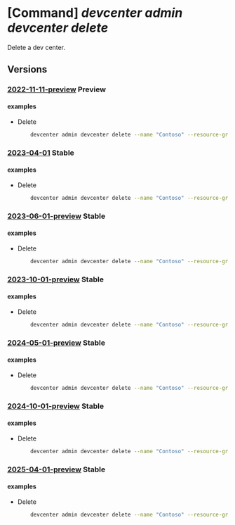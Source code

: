 # [Command] _devcenter admin devcenter delete_

Delete a dev center.

## Versions

### [2022-11-11-preview](/Resources/mgmt-plane/L3N1YnNjcmlwdGlvbnMve30vcmVzb3VyY2Vncm91cHMve30vcHJvdmlkZXJzL21pY3Jvc29mdC5kZXZjZW50ZXIvZGV2Y2VudGVycy97fQ==/2022-11-11-preview.xml) **Preview**

<!-- mgmt-plane /subscriptions/{}/resourcegroups/{}/providers/microsoft.devcenter/devcenters/{} 2022-11-11-preview -->

#### examples

- Delete
    ```bash
        devcenter admin devcenter delete --name "Contoso" --resource-group "rg1"
    ```

### [2023-04-01](/Resources/mgmt-plane/L3N1YnNjcmlwdGlvbnMve30vcmVzb3VyY2Vncm91cHMve30vcHJvdmlkZXJzL21pY3Jvc29mdC5kZXZjZW50ZXIvZGV2Y2VudGVycy97fQ==/2023-04-01.xml) **Stable**

<!-- mgmt-plane /subscriptions/{}/resourcegroups/{}/providers/microsoft.devcenter/devcenters/{} 2023-04-01 -->

#### examples

- Delete
    ```bash
        devcenter admin devcenter delete --name "Contoso" --resource-group "rg1"
    ```

### [2023-06-01-preview](/Resources/mgmt-plane/L3N1YnNjcmlwdGlvbnMve30vcmVzb3VyY2Vncm91cHMve30vcHJvdmlkZXJzL21pY3Jvc29mdC5kZXZjZW50ZXIvZGV2Y2VudGVycy97fQ==/2023-06-01-preview.xml) **Stable**

<!-- mgmt-plane /subscriptions/{}/resourcegroups/{}/providers/microsoft.devcenter/devcenters/{} 2023-06-01-preview -->

#### examples

- Delete
    ```bash
        devcenter admin devcenter delete --name "Contoso" --resource-group "rg1"
    ```

### [2023-10-01-preview](/Resources/mgmt-plane/L3N1YnNjcmlwdGlvbnMve30vcmVzb3VyY2Vncm91cHMve30vcHJvdmlkZXJzL21pY3Jvc29mdC5kZXZjZW50ZXIvZGV2Y2VudGVycy97fQ==/2023-10-01-preview.xml) **Stable**

<!-- mgmt-plane /subscriptions/{}/resourcegroups/{}/providers/microsoft.devcenter/devcenters/{} 2023-10-01-preview -->

#### examples

- Delete
    ```bash
        devcenter admin devcenter delete --name "Contoso" --resource-group "rg1"
    ```

### [2024-05-01-preview](/Resources/mgmt-plane/L3N1YnNjcmlwdGlvbnMve30vcmVzb3VyY2Vncm91cHMve30vcHJvdmlkZXJzL21pY3Jvc29mdC5kZXZjZW50ZXIvZGV2Y2VudGVycy97fQ==/2024-05-01-preview.xml) **Stable**

<!-- mgmt-plane /subscriptions/{}/resourcegroups/{}/providers/microsoft.devcenter/devcenters/{} 2024-05-01-preview -->

#### examples

- Delete
    ```bash
        devcenter admin devcenter delete --name "Contoso" --resource-group "rg1"
    ```

### [2024-10-01-preview](/Resources/mgmt-plane/L3N1YnNjcmlwdGlvbnMve30vcmVzb3VyY2Vncm91cHMve30vcHJvdmlkZXJzL21pY3Jvc29mdC5kZXZjZW50ZXIvZGV2Y2VudGVycy97fQ==/2024-10-01-preview.xml) **Stable**

<!-- mgmt-plane /subscriptions/{}/resourcegroups/{}/providers/microsoft.devcenter/devcenters/{} 2024-10-01-preview -->

#### examples

- Delete
    ```bash
        devcenter admin devcenter delete --name "Contoso" --resource-group "rg1"
    ```

### [2025-04-01-preview](/Resources/mgmt-plane/L3N1YnNjcmlwdGlvbnMve30vcmVzb3VyY2Vncm91cHMve30vcHJvdmlkZXJzL21pY3Jvc29mdC5kZXZjZW50ZXIvZGV2Y2VudGVycy97fQ==/2025-04-01-preview.xml) **Stable**

<!-- mgmt-plane /subscriptions/{}/resourcegroups/{}/providers/microsoft.devcenter/devcenters/{} 2025-04-01-preview -->

#### examples

- Delete
    ```bash
        devcenter admin devcenter delete --name "Contoso" --resource-group "rg1"
    ```

